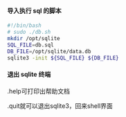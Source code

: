 
#### 导入执行 sql 的脚本

```bash
#!/bin/bash  
# sudo ./db.sh  
mkdir /opt/sqlite  
SQL_FILE=db.sql  
DB_FILE=/opt/sqlite/data.db  
sqlite3 -init ${SQL_FILE} ${DB_FILE}
```

#### 退出 sqlite 终端

.help可打印出帮助文档

.quit就可以退出sqlite3，回来shell界面
